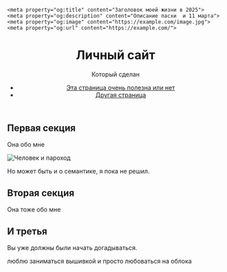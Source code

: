 <!DOCTYPE html>
<html lang="ru">
  <head>
    <meta charset="utf-8">
    <meta name="viewport" content="width=device-width, initial-scale=1.0">
    <title>Отличный день уже блин 10 марта</title>
    <link rel="stylesheet" href="./styles/style.css">

    <meta property="og:title" content="Заголовок моей жизни в 2025">
    <meta property="og:description" content="Описание пасхи  и 11 марта">
    <meta property="og:image" content="https://example.com/image.jpg">
    <meta property="og:url" content="https://example.com/">
  </head>
  <body>
    <header>
      <h1>Личный сайт</h1>
      <p>Который сделан</p>
      <nav>
        <ul>
          <li><a href="index.html">Эта страница очень полезна или нет</a></li>
          <li><a href="catalog.html">Другая страница</a></li>
        </ul>
      </nav>
    </header>
    <main>
      <article>
        <section>
          <h2>Первая секция</h2>
          <p>Она обо мне</p>
          <img src="images/image.png" alt="Человек и пароход">
          <p>Но может быть и о семантике, я пока не решил.</p>
        </section>
        <section>
          <h2>Вторая секция</h2>
          <p>Она тоже обо мне</p>
        </section>
        <section>
          <h2>И третья</h2>
          <p>Вы уже должны были начать догадываться.</p>
        </section>
      </article>
    </main>
    <footer>
      <p>люблю заниматься вышивкой и просто любоваться на облока</p>
    </footer>
    <!-- сюда можно подключить jquery <script src="scripts/app.js" defer></script> -->
  </body>
</html>

